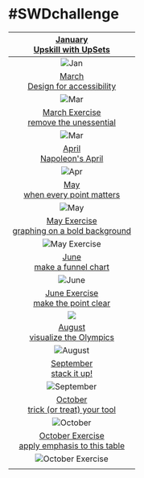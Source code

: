 # \#**SWDchallenge**

<!-- table header, followed by pictures link -->

| [January](https://github.com/poncest/SWDchallenge/tree/main/2024/01_Jan)[<br>](https://github.com/poncest/tidytuesday/tree/main/2023/Week_02)[Upskill with UpSets](https://github.com/poncest/SWDchallenge/tree/main/2024/01_Jan) |
|:----------------------------------------------------------------------:|
| ![](01_Jan/img/01_Jan.png "Jan") |
| [March<br>Design for accessibility](https://github.com/poncest/SWDchallenge/tree/main/2024/03_Mar) |
| ![](03_Mar/img/03_Mar.png "Mar") |
| [March Exercise](https://github.com/poncest/SWDchallenge/tree/main/2024/Ex_3.10)[<br>](https://github.com/poncest/SWDchallenge/tree/main/2024/03_Mar)[remove the unessential](https://github.com/poncest/SWDchallenge/tree/main/2024/Ex_3.10) |
| ![](Ex_3.10/img/Ex_3.10.png "Mar") |
| [April](https://github.com/poncest/SWDchallenge/tree/main/2024/04_Apr)[<br>](https://github.com/poncest/SWDchallenge/tree/main/2024/03_Mar)[Napoleon's April](https://github.com/poncest/SWDchallenge/tree/main/2024/04_Apr) |
| ![](04_Apr/img/04_Apr.png "Apr") |
| [May](https://github.com/poncest/SWDchallenge/tree/main/2024/05_May)[<br>](https://github.com/poncest/SWDchallenge/tree/main/2024/03_Mar)[when every point matters](https://github.com/poncest/SWDchallenge/tree/main/2024/05_May) |
| ![](05_May/img/05_May.png "May") |
| [May Exercise](https://github.com/poncest/SWDchallenge/tree/main/2024/Ex_bold_backgroud)[<br>](https://github.com/poncest/SWDchallenge/tree/main/2024/03_Mar)[graphing on a bold background](https://github.com/poncest/SWDchallenge/tree/main/2024/Ex_bold_backgroud) |
| ![](Ex_bold_backgroud/img/Ex_bold_background.png "May Exercise") |
| [June](https://github.com/poncest/SWDchallenge/tree/main/2024/06_Jun)[<br>](https://github.com/poncest/SWDchallenge/tree/main/2024/03_Mar)[make a funnel chart](https://github.com/poncest/SWDchallenge/tree/main/2024/06_Jun) |
| ![](06_Jun/img/06_Jun.png "June") |
| [June Exercise](https://github.com/poncest/SWDchallenge/tree/main/2024/Ex_051)[<br>](https://github.com/poncest/SWDchallenge/tree/main/2024/03_Mar)[make the point clear](https://github.com/poncest/SWDchallenge/tree/main/2024/Ex_051) |
| ![](Ex_051/img/Ex_051.png) |
| [August](https://github.com/poncest/SWDchallenge/tree/main/2024/08_Aug)[<br>](https://github.com/poncest/SWDchallenge/tree/main/2024/03_Mar)[visualize the Olympics](https://github.com/poncest/SWDchallenge/tree/main/2024/08_Aug) |
| ![](08_Aug/img/08_Aug.png "August") |
| [September](https://github.com/poncest/SWDchallenge/tree/main/2024/09_Sep)[<br>](https://github.com/poncest/SWDchallenge/tree/main/2024/03_Mar)[stack it up!](https://github.com/poncest/SWDchallenge/tree/main/2024/09_Sep) |
| ![](09_Sep/img/09_Sep.png "September") |
| [October](https://github.com/poncest/SWDchallenge/tree/main/2024/10_Oct)[<br>](https://github.com/poncest/SWDchallenge/tree/main/2024/03_Mar)[trick (or treat) your tool](https://github.com/poncest/SWDchallenge/tree/main/2024/10_Oct) |
| ![](10_Oct/img/10_Oct.png "October") |
| [October Exercise](https://github.com/poncest/SWDchallenge/tree/main/2024/Ex_046)[<br>](https://github.com/poncest/SWDchallenge/tree/main/2024/03_Mar)[apply emphasis to this table](https://github.com/poncest/SWDchallenge/tree/main/2024/Ex_046) |
| ![](Ex_046/img/Ex_046.png "October Exercise") |
|  |
